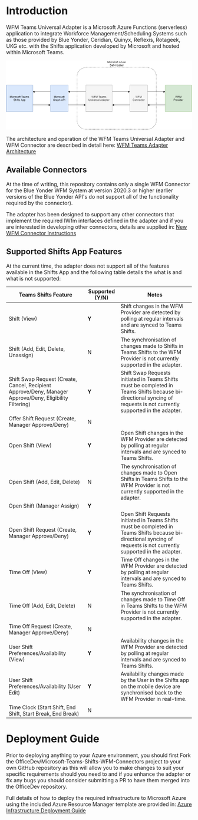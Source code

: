 # Introduction 

WFM Teams Universal Adapter is a Microsoft Azure Functions (serverless) application to integrate Workforce Management/Scheduling Systems such as those provided by Blue Yonder, Ceridian, Quinyx, Reflexis, Rotageek, UKG etc. with the Shifts application developed by Microsoft and hosted within Microsoft Teams.

 

![01-WFM Teams Adapter Reference Architecture](docs/images/00-WFM%20Teams%20Adapter.png)



The architecture and operation of the WFM Teams Universal Adapter and WFM Connector are described in detail here: [WFM Teams Adapter Architecture](docs/WFMTeamsAdapterArchitecture.md)



## Available Connectors

At the time of writing, this repository contains only a single WFM Connector for the Blue Yonder WFM System at version 2020.3 or higher (earlier versions of the Blue Yonder API's do not support all of the functionality required by the connector).

The adapter has been designed to support any other connectors that implement the required IWfm interfaces defined in the adapter and if you are interested in developing other connectors, details are supplied in: [New WFM Connector Instructions](docs/NewWfmConnectorInstructions.md)

 

## Supported Shifts App Features

At the current time, the adapter does not support all of the features available in the Shifts App and the following table details the what is and what is not supported:

| Teams Shifts Feature                                         | Supported (Y/N) | Notes                                                        |
| ------------------------------------------------------------ | --------------- | ------------------------------------------------------------ |
| Shift (View)                                                 | **Y**           | Shift changes in the WFM Provider are detected by polling at regular intervals and are synced to Teams Shifts. |
| Shift (Add, Edit, Delete, Unassign)                          | N               | The synchronisation of changes made to Shifts in Teams Shifts to the WFM Provider is not currently supported in the adapter. |
| Shift Swap Request (Create, Cancel, Recipient Approve/Deny, Manager Approve/Deny, Eligibility Filtering) | **Y**           | Shift Swap Requests initiated in Teams Shifts must be completed in Teams Shifts because bi-directional syncing of requests is not currently supported in the adapter. |
| Offer Shift Request (Create, Manager Approve/Deny)           | N               |                                                              |
| Open Shift (View)                                            | **Y**           | Open Shift changes in the WFM Provider are detected by polling at regular intervals and are synced to Teams Shifts. |
| Open Shift (Add, Edit, Delete)                               | N               | The synchronisation of changes made to Open Shifts in Teams Shifts to the WFM Provider is not currently supported in the adapter. |
| Open Shift (Manager Assign)                                  | **Y**           |                                                              |
| Open Shift Request (Create, Manager Approve/Deny)            | **Y**           | Open Shift Requests initiated in Teams Shifts must be completed in Teams Shifts because bi-directional syncing of requests is not currently supported in the adapter. |
| Time Off (View)                                              | **Y**           | Time Off changes in the WFM Provider are detected by polling at regular intervals and are synced to Teams Shifts. |
| Time Off (Add, Edit, Delete)                                 | N               | The synchronisation of changes made to Time Off in Teams Shifts to the WFM Provider is not currently supported in the adapter. |
| Time Off Request (Create, Manager Approve/Deny)              | N               |                                                              |
| User Shift Preferences/Availability (View)                   | **Y**           | Availability changes in the WFM Provider are detected by polling at regular intervals and are synced to Teams Shifts. |
| User Shift Preferences/Availability (User Edit)              | **Y**           | Availability changes made by the User in the Shifts app on the mobile device are synchronised back to the WFM Provider in real-time. |
| Time Clock (Start Shift, End Shift, Start Break, End Break)  | N               |                                                              |



# Deployment Guide

Prior to deploying anything to your Azure environment, you should first Fork the OfficeDev/Microsoft-Teams-Shifts-WFM-Connectors project to your own GitHub repository as this will allow you to make changes to suit your specific requirements should you need to and if you enhance the adapter or fix any bugs you should consider submitting a PR to have them merged into the OfficeDev repository.

Full details of how to deploy the required infrastructure to Microsoft Azure using the included Azure Resource Manager template are provided in: [Azure Infrastructure Deployment Guide](docs/AzureInfrastructureDeploymentGuide.md)

